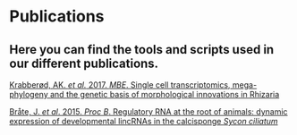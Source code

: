 # Publications
Here you can find the tools and scripts used in our different publications.
-----

[Krabberød, AK. *et al.* 2017. *MBE*. Single cell transcriptomics, mega-phylogeny and the genetic basis of morphological innovations in Rhizaria](https://github.com/morphoplex/Publications/tree/master/2017_MBE_Krabberod)

[Bråte, J. *et al*. 2015. *Proc B*. Regulatory RNA at the root of animals: dynamic expression of developmental lincRNAs in the calcisponge *Sycon ciliatum*](https://github.com/morphoplex/Publications/tree/master/2015_ProcB_Brate)
